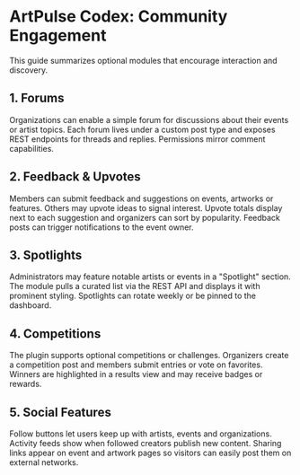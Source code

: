 # ArtPulse Codex: Community Engagement

This guide summarizes optional modules that encourage interaction and discovery.

## 1. Forums

Organizations can enable a simple forum for discussions about their events or artist topics. Each forum lives under a custom post type and exposes REST endpoints for threads and replies. Permissions mirror comment capabilities.

## 2. Feedback & Upvotes

Members can submit feedback and suggestions on events, artworks or features. Others may upvote ideas to signal interest. Upvote totals display next to each suggestion and organizers can sort by popularity. Feedback posts can trigger notifications to the event owner.

## 3. Spotlights

Administrators may feature notable artists or events in a "Spotlight" section. The module pulls a curated list via the REST API and displays it with prominent styling. Spotlights can rotate weekly or be pinned to the dashboard.

## 4. Competitions

The plugin supports optional competitions or challenges. Organizers create a competition post and members submit entries or vote on favorites. Winners are highlighted in a results view and may receive badges or rewards.

## 5. Social Features

Follow buttons let users keep up with artists, events and organizations. Activity feeds show when followed creators publish new content. Sharing links appear on event and artwork pages so visitors can easily post them on external networks.

